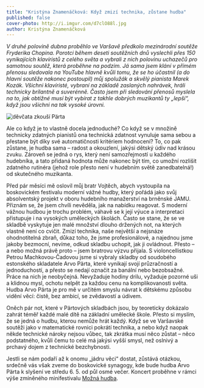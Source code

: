 ```yaml
---
title: "Kristýna Znamenáčková: Když zmizí technika, zůstane hudba"
published: false
cover-photo: http://i.imgur.com/d7clO88l.jpg
author: Kristýna Znamenáčková
---
```


*V druhé polovině dubna proběhlo ve Varšavě předkolo mezinárodní soutěže Fryderika Chopina. Porotci během deseti soutěžních dnů vyslechli přes 150 vynikajících klavíristů z celého světa a vybrali z nich polovinu uchazečů pro samotnou soutěž, která proběhne na podzim. Já sama jsem klání v přímém přenosu sledovala na YouTube hlavně kvůli tomu, že se ho účastnil (a do hlavní soutěže nakonec postoupil) můj spolužák a skvělý pianista Marek Kozák. Všichni klavíristé, vybraní na základě zaslaných nahrávek, hráli technicky brilantně a suverénně. Často jsem při sledování přenosů myslela na to, jak obtížné musí být vybírat z takhle dobrých muzikantů ty „lepší“, když jsou všichni na tak vysoké úrovni.*

<img src="http://i.imgur.com/d7clO88.jpg" alt="děvčata zkouší Pärta" class="img-responsive">

Ale co když je to vlastně docela jednoduché? Co když se v množině technicky zdatných pianistů ona technická zdatnost vynuluje sama sebou a přestane být díky své automatičnosti kritériem hodnocení? To, co pak zůstane, je hudba sama – radost a okouzlení, jakýsi dětský údiv nad krásou zvuku. Zároveň se jedná o rys, který není samozřejmostí u každého hudebníka, a tato přidaná hodnota může nakonec být tím, co umožní rozlišit zdatného rutinéra (jehož role přesto není v hudebním světě zanedbatelná!) od skutečného muzikanta.

Před pár měsíci mě oslovil můj bratr Vojtěch, abych vystoupila na boskovickém festivalu moderní vážné hudby, který pořádá jako svůj absolventský projekt v oboru hudebního manažerství na brněnské JAMU. Přiznám se, že jsem chvíli nevěděla, jak na nabídku reagovat. S moderní vážnou hudbou je trochu problém, váhavě se k její výuce a interpretaci přistupuje i na vysokých uměleckých školách. Často se stane, že se ve skladbě vyskytuje jen malé množství dlouho držených not, na kterých vlastně není co cvičit. Zmizí technika, naše největší a nejsnáze ohodnotitelná zbraň, důkaz toho, že jsme profesionálové, a najednou jsme jakoby bezmocní, nevíme, odkud skladbu uchopit, jak ji ovládnout. Přesto – a nebo možná právě proto – jsem bratrovu výzvu přijala. S violoncellistkou Petrou Machkovou-Čadovou jsme si vybraly skladby od soudobého estonského skladatele Arvo Pärta, které vynikají svojí průzračností a jednoduchostí, a přesto se nedají označit za banální nebo bezobsažné. Práce na nich je neobyčejná. Nevyžaduje hodiny drilu, vyžaduje pozorné uši a klidnou mysl, ochotu nelpět za každou cenu na komplikovanosti světa. Hudba Arvo Pärta je pro mě v určitém smyslu návrat k dětskému způsobu vidění věcí: čistě, bez ambicí, se zvědavostí a údivem.

Oněch pár not, které v Pärtových skladbách jsou, by teoreticky dokázalo zahrát téměř každé malé dítě na základní umělecké škole. Přesto si myslím, že se jedná o hudbu, kterou nemůže hrát každý. Když se ve Varšavské soutěži jako v matematické rovnici pokrátí technika, a nebo když naopak někde technické nároky nejsou vůbec, tak zkrátka musí něco zůstat – něco podstatného, kvůli čemu to celé má jakýsi vyšší smysl, než oslnivý a prchavý dojem z technické bezchybnosti.

Jestli se nám podaří až k onomu „jádru věci“ dostat, zůstává otázkou, srdečně vás však zveme do boskovické synagogy, kde bude hudba Arvo Pärta k slyšení ve středu 6. 5. od půl osmé večer. Koncert proběhne v rámci výše zmíněného minifestivalu [Možná hudba](http://moznahudba.cz).